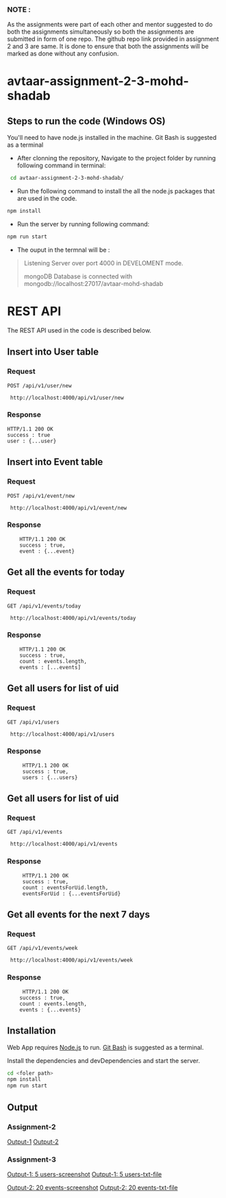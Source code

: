 ### NOTE :
As the assignments were part of each other and mentor suggested to do both the assignments simultaneously so both the assignments are submitted in form of one repo. The github repo link provided in assignment 2 and 3 are same. It is done to ensure that both the assignments will be marked as done without any confusion.

# avtaar-assignment-2-3-mohd-shadab

##  Steps to run the code (Windows OS)

You'll need to have node.js installed in the machine. Git Bash is suggested as a terminal

- After clonning the repository, Navigate to the project folder by running following command in terminal:
```sh
 cd avtaar-assignment-2-3-mohd-shadab/
```

- Run the following command to install the all the node.js packages that are used in the code.
```sh
npm install
```

- Run the server by running following command:
```sh
npm run start
```

- The ouput in the termnal will be :
>Listening Server over port 4000 in DEVELOMENT mode.
>
>mongoDB Database is connected with mongodb://localhost:27017/avtaar-mohd-shadab

# REST API

The REST API used in the code is described below.

## Insert into User table

### Request

`POST /api/v1/user/new`

     http://localhost:4000/api/v1/user/new

### Response
  
    HTTP/1.1 200 OK
    success : true
    user : {...user}
    
## Insert into Event table

### Request

`POST /api/v1/event/new`

     http://localhost:4000/api/v1/event/new  

### Response
  
        HTTP/1.1 200 OK
        success : true,
        event : {...event}
  
## Get all the events for today

### Request

`GET /api/v1/events/today`

     http://localhost:4000/api/v1/events/today  

### Response
  
        HTTP/1.1 200 OK
        success : true,
        count : events.length,
        events : [...events]
        
## Get all users for list of uid

### Request

`GET /api/v1/users`

     http://localhost:4000/api/v1/users

### Response
  
         HTTP/1.1 200 OK
         success : true,
         users : {...users}
         
## Get all users for list of uid

### Request

`GET /api/v1/events`

     http://localhost:4000/api/v1/events

### Response
  
         HTTP/1.1 200 OK
         success : true,
         count : eventsForUid.length,
         eventsForUid : {...eventsForUid}      
         
## Get all events for the next 7 days

### Request

`GET /api/v1/events/week`

     http://localhost:4000/api/v1/events/week
     
### Response
  
         HTTP/1.1 200 OK
        success : true,
        count : events.length,
        events : {...events}    


## Installation

Web App requires [Node.js](https://nodejs.org/) to run.
[Git Bash](https://git-scm.com/) is suggested as a terminal.

Install the dependencies and devDependencies and start the server.

```sh
cd <foler path>
npm install
npm run start
```

## Output
### Assignment-2
[Output-1](https://res.cloudinary.com/shaad82663/image/upload/v1637232316/Avtaar-Internship-Assisnments/Q-1_azz5ng.png)
[Output-2](https://res.cloudinary.com/shaad82663/image/upload/v1637232316/Avtaar-Internship-Assisnments/Q-2_jujqdh.png)

### Assignment-3
[Output-1: 5 users-screenshot](https://res.cloudinary.com/shaad82663/image/upload/v1637232766/Avtaar-Internship-Assisnments/Screenshot_223_syyhwa.png)
[Output-1: 5 users-txt-file](https://res.cloudinary.com/shaad82663/raw/upload/v1637232980/Avtaar-Internship-Assisnments/o-1_gx7ifq.txt)

[Output-2: 20 events-screenshot](https://res.cloudinary.com/shaad82663/image/upload/v1637232546/Avtaar-Internship-Assisnments/Screenshot_222_yb2ues.png)
[Output-2: 20 events-txt-file](https://res.cloudinary.com/shaad82663/raw/upload/v1637232980/Avtaar-Internship-Assisnments/o-2_ke6qiz.txt)



